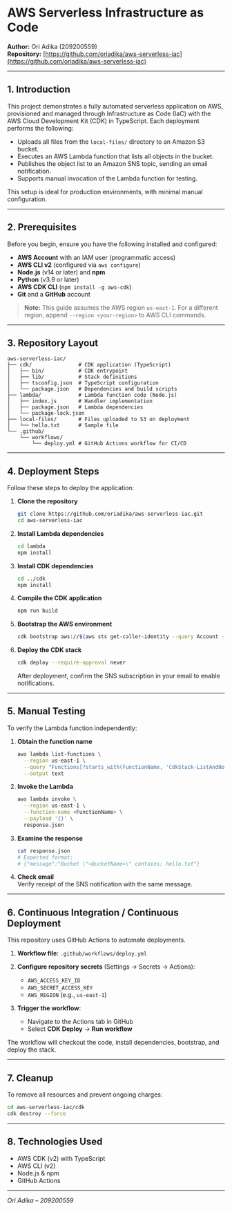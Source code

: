 # AWS Serverless Infrastructure as Code

**Author:** Ori Adika (209200559)\
**Repository:** [https://github.com/oriadika/aws-serverless-iac](https://github.com/oriadika/aws-serverless-iac)

---

## 1. Introduction

This project demonstrates a fully automated serverless application on AWS, provisioned and managed through Infrastructure as Code (IaC) with the AWS Cloud Development Kit (CDK) in TypeScript. Each deployment performs the following:

- Uploads all files from the `local-files/` directory to an Amazon S3 bucket.
- Executes an AWS Lambda function that lists all objects in the bucket.
- Publishes the object list to an Amazon SNS topic, sending an email notification.
- Supports manual invocation of the Lambda function for testing.

This setup is ideal for production environments, with minimal manual configuration.

---

## 2. Prerequisites

Before you begin, ensure you have the following installed and configured:

- **AWS Account** with an IAM user (programmatic access)
- **AWS CLI v2** (configured via `aws configure`)
- **Node.js** (v14 or later) and **npm**
- **Python** (v3.9 or later)
- **AWS CDK CLI** (`npm install -g aws-cdk`)
- **Git** and a **GitHub** account

> **Note:** This guide assumes the AWS region `us-east-1`. For a different region, append `--region <your-region>` to AWS CLI commands.

---

## 3. Repository Layout

```text
aws-serverless-iac/
├── cdk/               # CDK application (TypeScript)
│   ├── bin/           # CDK entrypoint
│   ├── lib/           # Stack definitions
│   ├── tsconfig.json  # TypeScript configuration
│   └── package.json   # Dependencies and build scripts
├── lambda/            # Lambda function code (Node.js)
│   ├── index.js       # Handler implementation
│   ├── package.json   # Lambda dependencies
│   └── package-lock.json
├── local-files/       # Files uploaded to S3 on deployment
│   └── hello.txt      # Sample file
└── .github/
    └── workflows/
        └── deploy.yml # GitHub Actions workflow for CI/CD
```

---

## 4. Deployment Steps

Follow these steps to deploy the application:

1. **Clone the repository**

   ```bash
   git clone https://github.com/oriadika/aws-serverless-iac.git
   cd aws-serverless-iac
   ```

2. **Install Lambda dependencies**

   ```bash
   cd lambda
   npm install
   ```

3. **Install CDK dependencies**

   ```bash
   cd ../cdk
   npm install
   ```

4. **Compile the CDK application**

   ```bash
   npm run build
   ```

5. **Bootstrap the AWS environment**

   ```bash
   cdk bootstrap aws://$(aws sts get-caller-identity --query Account --output text)/us-east-1
   ```

6. **Deploy the CDK stack**

   ```bash
   cdk deploy --require-approval never
   ```

   After deployment, confirm the SNS subscription in your email to enable notifications.

---

## 5. Manual Testing

To verify the Lambda function independently:

1. **Obtain the function name**

   ```bash
   aws lambda list-functions \
     --region us-east-1 \
     --query "Functions[?starts_with(FunctionName, 'CdkStack-ListAndNotifyHandler')].FunctionName" \
     --output text
   ```

2. **Invoke the Lambda**

   ```bash
   aws lambda invoke \
     --region us-east-1 \
     --function-name <FunctionName> \
     --payload '{}' \
     response.json
   ```

3. **Examine the response**

   ```bash
   cat response.json
   # Expected format:
   # {"message":"Bucket \"<BucketName>\" contains: hello.txt"}
   ```

4. **Check email**\
   Verify receipt of the SNS notification with the same message.

---

## 6. Continuous Integration / Continuous Deployment

This repository uses GitHub Actions to automate deployments.

1. **Workflow file**: `.github/workflows/deploy.yml`

2. **Configure repository secrets** (Settings → Secrets → Actions):

   - `AWS_ACCESS_KEY_ID`
   - `AWS_SECRET_ACCESS_KEY`
   - `AWS_REGION` (e.g., `us-east-1`)

3. **Trigger the workflow**:

   - Navigate to the Actions tab in GitHub
   - Select **CDK Deploy** → **Run workflow**

The workflow will checkout the code, install dependencies, bootstrap, and deploy the stack.

---

## 7. Cleanup

To remove all resources and prevent ongoing charges:

```bash
cd aws-serverless-iac/cdk
cdk destroy --force
```

---

## 8. Technologies Used

- AWS CDK (v2) with TypeScript
- AWS CLI (v2)
- Node.js & npm
- GitHub Actions

---

*Ori Adika – 209200559*

